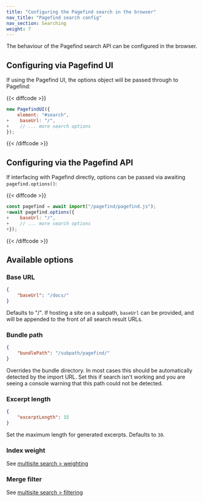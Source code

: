 ```yaml
---
title: "Configuring the Pagefind search in the browser"
nav_title: "Pagefind search config"
nav_section: Searching
weight: 7
---
```


The behaviour of the Pagefind search API can be configured in the browser.

## Configuring via Pagefind UI

If using the Pagefind UI, the options object will be passed through to Pagefind:

{{< diffcode >}}
```js
new PagefindUI({
    element: "#search",
+    baseUrl: "/",
+    // ... more search options
});
```
{{< /diffcode >}}

## Configuring via the Pagefind API

If interfacing with Pagefind directly, options can be passed via awaiting `pagefind.options()`:

{{< diffcode >}}
```js
const pagefind = await import("/pagefind/pagefind.js");
+await pagefind.options({
+    baseUrl: "/",
+    // ... more search options
+});
```
{{< /diffcode >}}

## Available options

### Base URL

```json
{
    "baseUrl": "/docs/"
}
```

Defaults to "/". If hosting a site on a subpath, `baseUrl` can be provided, and will be appended to the front of all search result URLs.

### Bundle path

```json
{
    "bundlePath": "/subpath/pagefind/"
}
```

Overrides the bundle directory. In most cases this should be automatically detected by the import URL. Set this if search isn't working and you are seeing a console warning that this path could not be detected.

### Excerpt length

```json
{
    "excerptLength": 15
}
```

Set the maximum length for generated excerpts. Defaults to `30`.

### Index weight

See [multisite search > weighting](/docs/multisite/#changing-the-weighting-of-individual-indexes)

### Merge filter

See [multisite search > filtering](/docs/multisite/#filtering-results-by-index)
